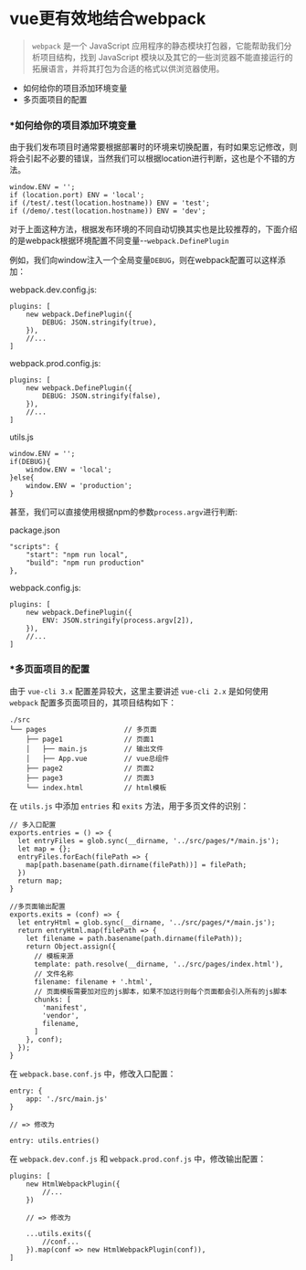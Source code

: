 # vue更有效地结合webpack

> `webpack` 是一个 JavaScript 应用程序的静态模块打包器，它能帮助我们分析项目结构，找到 JavaScript 模块以及其它的一些浏览器不能直接运行的拓展语言，并将其打包为合适的格式以供浏览器使用。

* 如何给你的项目添加环境变量
* 多页面项目的配置

### *如何给你的项目添加环境变量

由于我们发布项目时通常要根据部署时的环境来切换配置，有时如果忘记修改，则将会引起不必要的错误，当然我们可以根据location进行判断，这也是个不错的方法。

```
window.ENV = '';
if (location.port) ENV = 'local';
if (/test/.test(location.hostname)) ENV = 'test';
if (/demo/.test(location.hostname)) ENV = 'dev';

```

对于上面这种方法，根据发布环境的不同自动切换其实也是比较推荐的，下面介绍的是webpack根据环境配置不同变量--`webpack.DefinePlugin`

例如，我们向window注入一个全局变量`DEBUG`，则在webpack配置可以这样添加：

webpack.dev.config.js:
```
plugins: [
    new webpack.DefinePlugin({
        DEBUG: JSON.stringify(true),
    }),
    //...
]
```

webpack.prod.config.js:
```
plugins: [
    new webpack.DefinePlugin({
        DEBUG: JSON.stringify(false),
    }),
    //...
]
```

utils.js
```
window.ENV = '';
if(DEBUG){
    window.ENV = 'local';
}else{
    window.ENV = 'production';
}
```

甚至，我们可以直接使用根据npm的参数`process.argv`进行判断:

package.json
```
"scripts": {
    "start": "npm run local",
    "build": "npm run production"
}, 
```

webpack.config.js:
```
plugins: [
    new webpack.DefinePlugin({
        ENV: JSON.stringify(process.argv[2]),
    }),
    //...
]
```

### *多页面项目的配置

由于 `vue-cli 3.x` 配置差异较大，这里主要讲述 `vue-cli 2.x` 是如何使用 `webpack` 配置多页面项目的，其项目结构如下：

```
./src
└── pages                   // 多页面
    ├── page1               // 页面1
    │   ├── main.js         // 输出文件
    │   ├── App.vue         // vue总组件
    ├── page2               // 页面2
    ├── page3               // 页面3
    └── index.html          // html模板
```


在 `utils.js` 中添加 `entries` 和 `exits` 方法，用于多页文件的识别：

```
// 多入口配置
exports.entries = () => {
  let entryFiles = glob.sync(__dirname, '../src/pages/*/main.js');
  let map = {};
  entryFiles.forEach(filePath => {
    map[path.basename(path.dirname(filePath))] = filePath;
  })
  return map;
}

//多页面输出配置
exports.exits = (conf) => {
  let entryHtml = glob.sync(__dirname, '../src/pages/*/main.js');
  return entryHtml.map(filePath => {
    let filename = path.basename(path.dirname(filePath));
    return Object.assign({
      // 模板来源
      template: path.resolve(__dirname, '../src/pages/index.html'),
      // 文件名称
      filename: filename + '.html',
      // 页面模板需要加对应的js脚本，如果不加这行则每个页面都会引入所有的js脚本
      chunks: [
        'manifest',
        'vendor',
        filename,
      ]
    }, conf);
  });
}
```
在 `webpack.base.conf.js` 中，修改入口配置：

```
entry: {
    app: './src/main.js'
}

// => 修改为

entry: utils.entries()

```


在 `webpack.dev.conf.js` 和 `webpack.prod.conf.js` 中，修改输出配置：

```
plugins: [
    new HtmlWebpackPlugin({
        //...
    })

    // => 修改为

    ...utils.exits({
        //conf...
    }).map(conf => new HtmlWebpackPlugin(conf)),
]
```